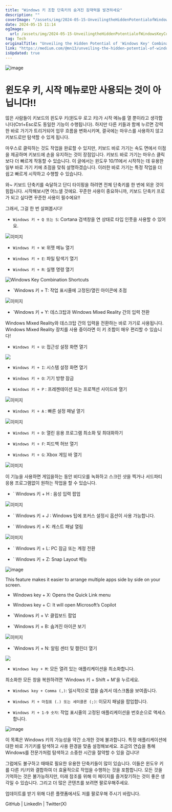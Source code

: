 ```yaml
---
title: "Windows 키 조합 단축키의 숨겨진 잠재력을 발견하세요"
description: ""
coverImage: "/assets/img/2024-05-15-UnveilingtheHiddenPotentialofWindowsKeyCombinationShortcuts_0.png"
date: 2024-05-15 11:14
ogImage: 
  url: /assets/img/2024-05-15-UnveilingtheHiddenPotentialofWindowsKeyCombinationShortcuts_0.png
tag: Tech
originalTitle: "Unveiling the Hidden Potential of 'Windows Key' Combination Shortcuts!!"
link: "https://medium.com/@mn13/unveiling-the-hidden-potential-of-windows-key-combination-shortcuts-05fc82606752"
isUpdated: true
---
```





![image](/assets/img/2024-05-15-UnveilingtheHiddenPotentialofWindowsKeyCombinationShortcuts_0.png)

# 윈도우 키, 시작 메뉴로만 사용되는 것이 아닙니다!!

많은 사람들이 키보드의 윈도우 키(윈도우 로고 키)가 시작 메뉴를 열 뿐이라고 생각합니다(Ctrl+Esc로도 동일한 기능이 수행됩니다). 하지만 다른 키들과 함께 누르면 강력한 바로 가기가 트리거되어 업무 흐름을 변화시키며, 결국에는 마우스를 사용하지 않고 키보드로만 탐색할 수 있게 됩니다.

마우스로 클릭하는 것도 작업을 완료할 수 있지만, 키보드 바로 가기는 속도 면에서 이점을 제공하며 키보드에 손을 유지하는 것이 장점입니다. 키보드 바로 가기는 마우스 클릭보다 더 빠르게 작동할 수 있습니다. 이 글에서는 윈도우 10/11에서 시작하는 데 유용한 일부 바로 가기 키에 초점을 맞춰 설명하겠습니다. 이러한 바로 가기는 특정 작업을 더 쉽고 빠르게 시작하고 수행할 수 있습니다.



와~ 키보드 단축키를 숙달하고 단디 타이핑을 하려면 전체 단축키를 한 번에 외운 것이 힘듭니다. 시작해보시면 어느샐 것에요. 꾸준한 사용이 중요하니까, 키보드 단축키 프로가 되고 싶다면 꾸준한 사용이 필수에요!!

그래서, 그걸 한 번 살펴봅시다!

- `Windows 키 + Q 또는 S`: Cortana 검색창을 연 상태로 타입 인풋을 사용할 수 있어요.

![이미지](/assets/img/2024-05-15-UnveilingtheHiddenPotentialofWindowsKeyCombinationShortcuts_1.png)



- `Windows 키 + W`: 위젯 메뉴 열기

- `Windows 키 + E`: 파일 탐색기 열기

- `Windows 키 + R`: 실행 명령 열기

![Windows Key Combination Shortcuts](/assets/img/2024-05-15-UnveilingtheHiddenPotentialofWindowsKeyCombinationShortcuts_2.png)



- `Windows 키 + T: 작업 표시줄에 고정된/열린 아이콘에 초점

![이미지](/assets/img/2024-05-15-UnveilingtheHiddenPotentialofWindowsKeyCombinationShortcuts_3.png)

- `Windows 키 + Y: 데스크탑과 Windows Mixed Reality 간의 입력 전환

Windows Mixed Reality와 데스크탑 간의 입력을 전환하는 바로 가기로 사용됩니다. Windows Mixed Reality 장치를 사용 중이라면 이 키 조합이 매우 편리할 수 있습니다!



- `Windows 키 + U`: 접근성 설정 화면 열기

![](/assets/img/2024-05-15-UnveilingtheHiddenPotentialofWindowsKeyCombinationShortcuts_4.png)

- `Windows 키 + I`: 시스템 설정 화면 열기

- `Windows 키 + O`: 기기 방향 잠금



- `Windows 키 + P` : 프레젠테이션 또는 프로젝션 사이드바 열기

![이미지](/assets/img/2024-05-15-UnveilingtheHiddenPotentialofWindowsKeyCombinationShortcuts_5.png)

- `Windows 키 + A` : 빠른 설정 패널 열기

![이미지](/assets/img/2024-05-15-UnveilingtheHiddenPotentialofWindowsKeyCombinationShortcuts_6.png)



- `Windows 키 + D`: 열린 응용 프로그램 최소화 및 최대화하기

- `Windows 키 + F`: 피드백 허브 열기

- `Windows 키 + G`: Xbox 게임 바 열기

![이미지](/assets/img/2024-05-15-UnveilingtheHiddenPotentialofWindowsKeyCombinationShortcuts_7.png)



이 기능을 사용하면 게임을하는 동안 비디오를 녹화하고 스크린 샷을 찍거나 서드파티 응용 프로그램없이 원하는 작업을 할 수 있습니다.

- ` Windows 키 + H : 음성 입력 팝업

![이미지](/assets/img/2024-05-15-UnveilingtheHiddenPotentialofWindowsKeyCombinationShortcuts_8.png)

- ` Windows 키 + J : Windows 팁에 포커스 설정시 옵션이 사용 가능합니다.



- ` Windows 키 + K: 캐스트 패널 열림

![이미지](/assets/img/2024-05-15-UnveilingtheHiddenPotentialofWindowsKeyCombinationShortcuts_9.png)

- ` Windows 키 + L: PC 잠금 또는 계정 전환

- ` Windows 키 + Z: Snap Layout 메뉴




![image](/assets/img/2024-05-15-UnveilingtheHiddenPotentialofWindowsKeyCombinationShortcuts_10.png)

This feature makes it easier to arrange multiple apps side by side on your screen.

- Windows key + X: Opens the Quick Link menu
- Windows key + C: It will open Microsoft’s Copilot




- `Windows 키 + V: 클립보드 팝업

- `Windows 키 + B: 숨겨진 아이콘 보기

![이미지](/assets/img/2024-05-15-UnveilingtheHiddenPotentialofWindowsKeyCombinationShortcuts_11.png)

- `Windows 키 + N: 알림 센터 및 캘린더 열기



<img src="/assets/img/2024-05-15-UnveilingtheHiddenPotentialofWindowsKeyCombinationShortcuts_12.png" />

- `Windows key + M`: 모든 열려 있는 애플리케이션을 최소화합니다.

최소화한 모든 창을 복원하려면 'Windows 키 + Shift + M'을 누르세요.

- `Windows key + Comma (,)`: 일시적으로 앱을 숨겨서 데스크톱을 보여줍니다.



- `Windows 키 + 마침표 (.) 또는 세미콜론 (;)`: 이모지 패널을 팝업합니다.

- `Windows 키 + 1-9 숫자`: 작업 표시줄의 고정된 애플리케이션을 번호순으로 액세스합니다.

![image](/assets/img/2024-05-15-UnveilingtheHiddenPotentialofWindowsKeyCombinationShortcuts_13.png)

이 목록은 Windows 키의 가능성을 약간 소개한 것에 불과합니다. 특정 애플리케이션에 대한 바로 가기키를 탐색하고 사용 환경을 맞춤 설정해보세요. 조금의 연습을 통해 Windows를 전문가처럼 탐색하고 소중한 시간을 절약할 수 있을 겁니다!



그럼에도 불구하고 때때로 필요한 유용한 단축키들이 많이 있습니다. 이들은 윈도우 키를 다른 키/키와 결합하여 더 효율적으로 작업을 수행하는 것을 포함합니다. 모든 것을 기억하는 것은 불가능하지만, 미래 참조를 위해 이 페이지를 즐겨찾기하는 것이 좋은 생각일 수 있습니다. 그리고 더 많은 콘텐츠를 보려면 팔로우해주세요.

업데이트를 받기 위해 다른 플랫폼에서도 저를 팔로우해 주시기 바랍니다.

GitHub | LinkedIn | Twitter(X)